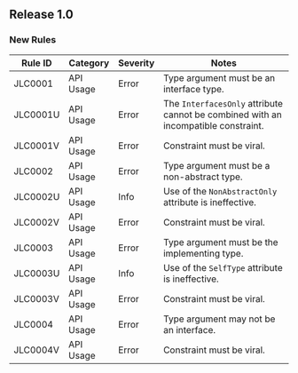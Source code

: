 ﻿## Release 1.0

### New Rules
Rule ID  | Category  | Severity | Notes
---------|-----------|----------|--------------------
JLC0001  | API Usage | Error    | Type argument must be an interface type.
JLC0001U | API Usage | Error    | The `InterfacesOnly` attribute cannot be combined with an incompatible constraint.
JLC0001V | API Usage | Error    | Constraint must be viral.
JLC0002  | API Usage | Error    | Type argument must be a non-abstract type.
JLC0002U | API Usage | Info     | Use of the `NonAbstractOnly` attribute is ineffective.
JLC0002V | API Usage | Error    | Constraint must be viral.
JLC0003  | API Usage | Error    | Type argument must be the implementing type.
JLC0003U | API Usage | Info     | Use of the `SelfType` attribute is ineffective.
JLC0003V | API Usage | Error    | Constraint must be viral.
JLC0004  | API Usage | Error    | Type argument may not be an interface.
JLC0004V | API Usage | Error    | Constraint must be viral.

